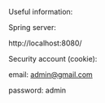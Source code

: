 Useful information:

Spring server:

http://localhost:8080/

Security account (cookie):

email: admin@gmail.com

password: admin
